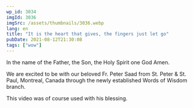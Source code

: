 ```yaml
---
wp_id: 3034
imgId: 3036
imgSrc: /assets/thumbnails/3036.webp
lang: en
title: "It is the heart that gives, the fingers just let go"
pubDate: 2021-08-12T21:30:08
tags: ["wow"]
---
```


<!-- page: 6 -->

<p>In the name of the Father, the Son, the Holy Spirit one God Amen.</p>
<p>We are excited to be with our beloved Fr. Peter Saad from St. Peter &amp; St. Paul, Montreal, Canada through the newly established Words of Wisdom branch.</p>
<p>This video was of course used with his blessing.</p>
<p>&nbsp;</p>
